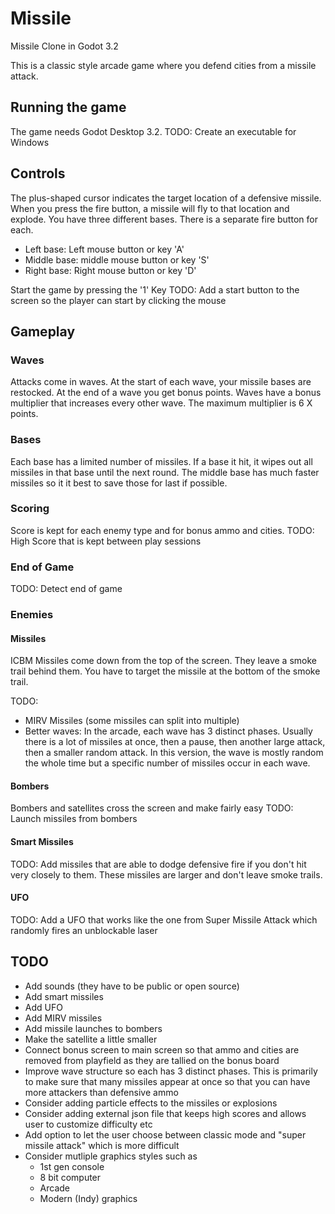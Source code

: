 # Missile
Missile Clone in Godot 3.2

This is a classic style arcade game where you defend cities from a missile attack.

## Running the game
The game needs Godot Desktop 3.2. 
TODO: Create an executable for Windows

## Controls
The plus-shaped cursor indicates the target location of a defensive missile. When you press the fire button, a missile will fly to that location and explode.
You have three different bases. There is a separate fire button for each.

- Left base: Left mouse button or key 'A'
- Middle base: middle mouse button or key 'S'
- Right base: Right mouse button or key 'D'

Start the game by pressing the '1' Key
TODO: Add a start button to the screen so the player can start by clicking the mouse

## Gameplay
### Waves
Attacks come in waves. At the start of each wave, your missile bases are restocked. 
At the end of a wave you get bonus points.
Waves have a bonus multiplier that increases every other wave. The maximum multiplier is 6 X points.

### Bases
Each base has a limited number of missiles. If a base it hit, it wipes out all missiles in that base until the next round.
The middle base has much faster missiles so it it best to save those for last if possible.

### Scoring
Score is kept for each enemy type and for bonus ammo and cities.
TODO: High Score that is kept between play sessions

### End of Game
TODO: Detect end of game

### Enemies
#### Missiles
ICBM Missiles come down from the top of the screen. They leave a smoke trail behind them. You have to target the missile at the bottom of the smoke trail.

TODO: 
- MIRV Missiles (some missiles can split into multiple)
- Better waves: In the arcade, each wave has 3 distinct phases. Usually there is a lot of missiles at once, then a pause, then another large attack, then a smaller random attack.
In this version, the wave is mostly random the whole time but a specific number of missiles occur in each wave.

#### Bombers
Bombers and satellites cross the screen and make fairly easy 
TODO: Launch missiles from bombers

#### Smart Missiles
TODO: Add missiles that are able to dodge defensive fire if you don't hit very closely to them. These missiles are larger and don't leave smoke trails.

#### UFO
TODO: Add a UFO that works like the one from Super Missile Attack which randomly fires an unblockable laser


## TODO
- Add sounds (they have to be public or open source)
- Add smart missiles
- Add UFO
- Add MIRV missiles
- Add missile launches to bombers
- Make the satellite a little smaller
- Connect bonus screen to main screen so that ammo and cities are removed from playfield as they are tallied on the bonus board
- Improve wave structure so each has 3 distinct phases. This is primarily to make sure that many missiles appear at once so that you can have more attackers than defensive ammo
- Consider adding particle effects to the missiles or explosions
- Consider adding external json file that keeps high scores and allows user to customize difficulty etc
- Add option to let the user choose between classic mode and "super missile attack" which is more difficult
- Consider mutliple graphics styles such as
  - 1st gen console
  - 8 bit computer
  - Arcade
  - Modern (Indy) graphics
